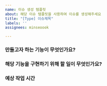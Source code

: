 ```yaml
---
name: 이슈 생성 템플릿
about: 해당 이슈 템플릿을 사용하여 이슈를 생성해주세요
title: "[Type] 이슈제목"
labels: ''
assignees: minseoook

---
```


### 만들고자 하는 기능이 무엇인가요?
<!-- ex) Todo 생성 기능 -->

### 해당 기능을 구현하기 위해 할 일이 무엇인가요?
<!-- 1. [ ]  todo 1
2. [ ] todo 2
3. [ ] todo 3 -->

### 예상 작업 시간
<!-- ex) 3h -->
